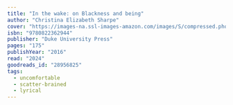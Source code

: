 ```yaml
---
title: "In the wake: on Blackness and being"
author: "Christina Elizabeth Sharpe"
cover: "https://images-na.ssl-images-amazon.com/images/S/compressed.photo.goodreads.com/books/1470694666i/28956825.jpg"
isbn: "9780822362944"
publisher: "Duke University Press"
pages: "175"
publishYear: "2016"
read: "2024"
goodreads_id: "28956825"
tags:
  - uncomfortable
  - scatter-brained
  - lyrical
---
```

